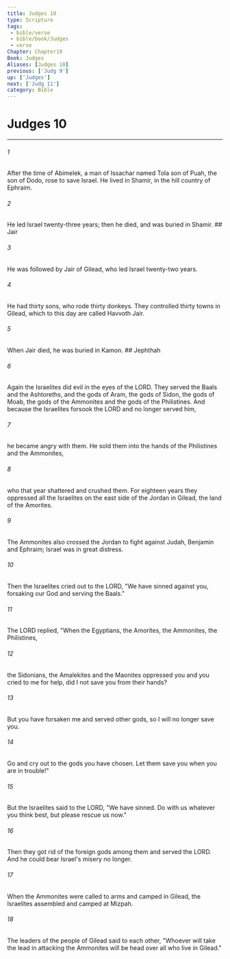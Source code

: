 ```yaml
---
title: Judges 10
type: Scripture
tags:
 - bible/verse
 - bible/book/Judges
 - verse
Chapter: Chapter10
Book: Judges
Aliases: [Judges 10]
previous: ['Judg 9']
up: ['Judges']
next: ['Judg 11']
category: Bible
---
```

# Judges 10

***


###### 1 
After the time of Abimelek, a man of Issachar named Tola son of Puah, the son of Dodo, rose to save Israel. He lived in Shamir, in the hill country of Ephraim. 

###### 2 
He led Israel twenty-three years; then he died, and was buried in Shamir. ## Jair 

###### 3 
He was followed by Jair of Gilead, who led Israel twenty-two years. 

###### 4 
He had thirty sons, who rode thirty donkeys. They controlled thirty towns in Gilead, which to this day are called Havvoth Jair. 

###### 5 
When Jair died, he was buried in Kamon. ## Jephthah 

###### 6 
Again the Israelites did evil in the eyes of the LORD. They served the Baals and the Ashtoreths, and the gods of Aram, the gods of Sidon, the gods of Moab, the gods of the Ammonites and the gods of the Philistines. And because the Israelites forsook the LORD and no longer served him, 

###### 7 
he became angry with them. He sold them into the hands of the Philistines and the Ammonites, 

###### 8 
who that year shattered and crushed them. For eighteen years they oppressed all the Israelites on the east side of the Jordan in Gilead, the land of the Amorites. 

###### 9 
The Ammonites also crossed the Jordan to fight against Judah, Benjamin and Ephraim; Israel was in great distress. 

###### 10 
Then the Israelites cried out to the LORD, "We have sinned against you, forsaking our God and serving the Baals." 

###### 11 
The LORD replied, "When the Egyptians, the Amorites, the Ammonites, the Philistines, 

###### 12 
the Sidonians, the Amalekites and the Maonites oppressed you and you cried to me for help, did I not save you from their hands? 

###### 13 
But you have forsaken me and served other gods, so I will no longer save you. 

###### 14 
Go and cry out to the gods you have chosen. Let them save you when you are in trouble!" 

###### 15 
But the Israelites said to the LORD, "We have sinned. Do with us whatever you think best, but please rescue us now." 

###### 16 
Then they got rid of the foreign gods among them and served the LORD. And he could bear Israel's misery no longer. 

###### 17 
When the Ammonites were called to arms and camped in Gilead, the Israelites assembled and camped at Mizpah. 

###### 18 
The leaders of the people of Gilead said to each other, "Whoever will take the lead in attacking the Ammonites will be head over all who live in Gilead." 
